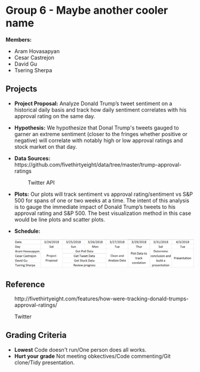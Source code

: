 <h1>Group 6 - Maybe another cooler name</h1>
<p>
<b>Members:</b>
</p>
<ul>
<li>Aram Hovasapyan</li>
<li>Cesar Castrejon</li>
<li>David Gu</li>
<li>Tsering Sherpa</li>
</ul>
<h2>Projects</h2>
<ul>

<li><b>Project Proposal:</b> Analyze Donald Trump’s tweet sentiment on a historical daily basis and track how daily sentiment correlates with his approval rating on the same day.</li>
<p>
<li><b>Hypothesis:</b> We hypothesize that Donal Trump's tweets gauged to garner an extreme sentiment (closer to the fringes whether positive or negative) will correlate with notably high or low approval ratings and stock market on that day. </li>
<p>
<li><b>Data Sources:</b> https://github.com/fivethirtyeight/data/tree/master/trump-approval-ratings</li>
<p>
&nbsp;&nbsp;&nbsp;&nbsp;&nbsp;&nbsp;&nbsp;&nbsp;&nbsp;Twitter API</p>
<p>
<li><b>Plots:</b> Our plots will track sentiment vs approval rating/sentiment vs S&P 500 for spans of one or two weeks at a time. The intent of this analysis is to gauge the immediate impact of Donald Trump’s tweets to his approval rating and S&P 500. 
The best visualization method in this case would be line plots and scatter plots.</li>
<p>
<li><b>Schedule:
<p>
 <img src="image/Rough schedule.png"/>
 <p>
</ul>
<h2>Reference</h2>
<ul>
<p>
</b></b>http://fivethirtyeight.com/features/how-were-tracking-donald-trumps-approval-ratings/</li>
<p>
</b></b>Twitter
</ul>
<h2>Grading Criteria</h2>
<ul>
<li><b>Lowest</b> Code doesn't run/One person does all works.</li>
<li><b>Hurt your grade</b> Not meeting obkectives/Code commenting/Git clone/Tidy presentation.</li>

